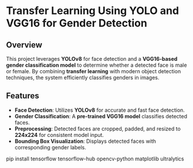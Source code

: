 # Transfer Learning Using YOLO and VGG16 for Gender Detection

## Overview
This project leverages **YOLOv8** for face detection and a **VGG16-based gender classification model** to determine whether a detected face is male or female. By combining **transfer learning** with modern object detection techniques, the system efficiently classifies genders in images.

## Features
- **Face Detection**: Utilizes **YOLOv8** for accurate and fast face detection.
- **Gender Classification**: A **pre-trained VGG16 model** classifies detected faces.
- **Preprocessing**: Detected faces are cropped, padded, and resized to **224x224** for consistent model input.
- **Bounding Box Visualization**: Displays detected faces with corresponding gender labels.


pip install tensorflow tensorflow-hub opencv-python matplotlib ultralytics
